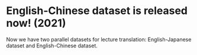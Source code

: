 # English-Chinese dataset is released now! (2021)

Now we have two parallel datasets for lecture translation: English-Japanese dataset and English-Chinese dataset.
